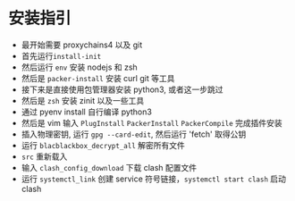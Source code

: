 # 安装指引

- 最开始需要 proxychains4 以及 git
- 首先运行`install-init`
- 然后运行 `env` 安装 nodejs 和 zsh
- 然后是 `packer-install` 安装 curl git 等工具
- 接下来是直接使用包管理器安装 python3, 或者这一步跳过
- 然后是 `zsh` 安装 zinit 以及一些工具
- 通过 pyenv install <version> 自行编译 python3
- 然后是 vim 输入 `PlugInstall` `PackerInstall`  `PackerCompile` 完成插件安装
- 插入物理密钥, 运行 `gpg --card-edit`, 然后运行 'fetch' 取得公钥
- 运行 `blacblackbox_decrypt_all` 解密所有文件
- `src` 重新载入
- 输入 `clash_config_download` 下载 clash 配置文件
- 运行 `systemctl_link` 创建 service 符号链接，`systemctl start clash` 启动 clash
